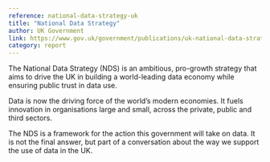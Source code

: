 ```yaml
---
reference: national-data-strategy-uk
title: "National Data Strategy"
author: UK Government
link: https://www.gov.uk/government/publications/uk-national-data-strategy/national-data-strategy
category: report
---
```

The National Data Strategy (NDS) is an ambitious, pro-growth strategy that aims to drive the UK in building a world-leading data economy while ensuring public trust in data use.

Data is now the driving force of the world’s modern economies. It fuels innovation in organisations large and small, across the private, public and third sectors.

The NDS is a framework for the action this government will take on data. It is not the final answer, but part of a conversation about the way we support the use of data in the UK.
